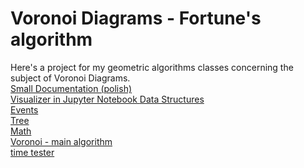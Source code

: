 # Voronoi Diagrams - Fortune's algorithm
Here's a project for my geometric algorithms classes concerning the subject of Voronoi Diagrams.  
<a href="https://github.com/LucasJezap/GeometricAlgorithms/blob/master/5.%20Voronoi/Dokumentacja_Fortune.pdf"> Small Documentation (polish)   
<a href="https://github.com/LucasJezap/GeometricAlgorithms/blob/master/5.%20Voronoi/Visualization.ipynb"> Visualizer in Jupyter Notebook
<a href="https://github.com/LucasJezap/GeometricAlgorithms/blob/master/5.%20Voronoi/data_structures.py"> Data Structures  
<a href="https://github.com/LucasJezap/GeometricAlgorithms/blob/master/5.%20Voronoi/events.py"> Events  
<a href="https://github.com/LucasJezap/GeometricAlgorithms/blob/master/5.%20Voronoi/tree.py"> Tree  
<a href="https://github.com/LucasJezap/GeometricAlgorithms/blob/master/5.%20Voronoi/math_helper.py"> Math  
<a href="https://github.com/LucasJezap/GeometricAlgorithms/blob/master/5.%20Voronoi/voronoi.py"> Voronoi - main algorithm  
<a href="https://github.com/LucasJezap/GeometricAlgorithms/blob/master/5.%20Voronoi/test.py"> time tester  
